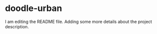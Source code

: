 # doodle-urban
I am editing the README file. Adding some more details about the project description.
